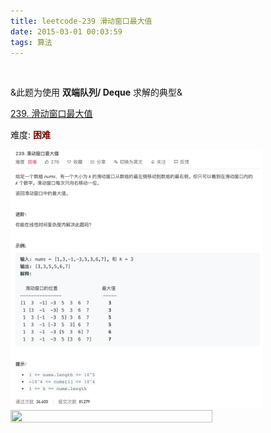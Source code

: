 ```yaml
---
title: leetcode-239 滑动窗口最大值
date: 2015-03-01 00:03:59
tags: 算法
---
```


<br>



&此题为使用 **双端队列/ Deque** 求解的典型&

[239. 滑动窗口最大值](https://leetcode-cn.com/problems/sliding-window-maximum/)

难度:  <font color="darkred">**困难**</font>



<img src="leetcode-239-滑动窗口最大值/1.png" width = 80% height = 50% />


<br>


<img src="leetcode-239-滑动窗口最大值/2.png" width = 80% height = 50% />